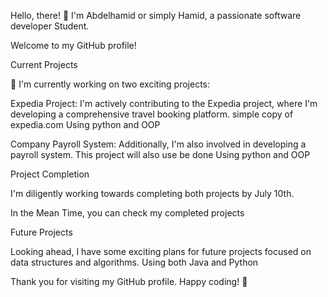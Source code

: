 Hello, there! 👋 I'm Abdelhamid or simply Hamid, a passionate software developer Student. 

Welcome to my GitHub profile!


Current Projects

🔭 I'm currently working on two exciting projects:

Expedia Project: I'm actively contributing to the Expedia project, where I'm developing a comprehensive travel booking platform. simple copy of expedia.com Using python and OOP 

Company Payroll System: Additionally, I'm also involved in developing  a payroll system. This project will also use be done Using python and OOP 

Project Completion

I'm diligently working towards completing both projects by July 10th. 


In the Mean Time, you can check my completed projects

Future Projects

Looking ahead, I have some exciting plans for future projects focused on data structures and algorithms. Using both Java and Python 

Thank you for visiting my GitHub profile. Happy coding! 🚀
<!--
**blackmed007/blackmed007** is a ✨ _special_ ✨ repository because its `README.md` (this file) appears on your GitHub profile.

Here are some ideas to get you started:

- 🔭 I’m currently working on ...
- 🌱 I’m currently learning ...
- 👯 I’m looking to collaborate on ...
- 🤔 I’m looking for help with ...
- 💬 Ask me about ...
- 📫 How to reach me: ...
- 😄 Pronouns: ...
- ⚡ Fun fact: ...
-->
